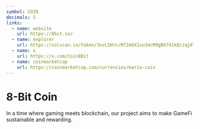 ```yaml
---
symbol: COIN
decimals: 5
links:
  - name: website
    url: https://8bit.so/
  - name: explorer
    url: https://solscan.io/token/3xvLSHrLcM7246X1vu34cM9gNX741kQrzqj6T2HhLvXp
  - name: x
    url: https://x.com/Coin8Bit
  - name: coinmarketcap
    url: https://coinmarketcap.com/currencies/mario-coin
---
```


# 8-Bit Coin

In a time where gaming meets blockchain, our project aims to make GameFi sustainable and rewarding.
